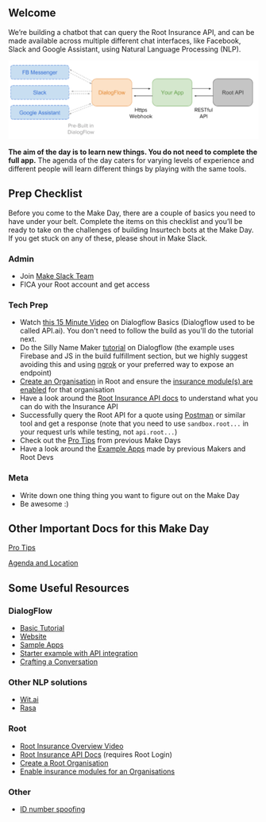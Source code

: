 
## Welcome

We’re building a chatbot that can query the Root Insurance API, and can be made available across multiple different chat interfaces, like Facebook, Slack and Google Assistant, using Natural Language Processing (NLP).

<img src = "/readme_images/components_diagram.png">

<b>The aim of the day is to learn new things. You do not need to complete the full app.</b> The agenda of the day caters for varying levels of experience and different people will learn different things by playing with the same tools.

## Prep Checklist 

Before you come to the Make Day, there are a couple of basics you need to have under your belt. Complete the items on this checklist and you’ll be ready to take on the challenges of building Insurtech bots at the Make Day. If you get stuck on any of these, please shout in Make Slack. 

### Admin
- Join [Make Slack Team](https://join.slack.com/t/offerzen-make/shared_invite/enQtMzA0NzkzODYyNTQ1LTA5OTY4MzI2OWM5NThmODM1MWYyYmJiMThhMWNlMmM1ZTRkZGM0NDBkNTQzYTFkYjY3MTQ4YTljMmYwOWY3ZWY) 
- FICA your Root account and get access 

### Tech Prep
- Watch [this 15 Minute Video](https://www.youtube.com/watch?v=ZvyrvowZ4wQ) on Dialogflow Basics (Dialogflow used to be called API.ai). You don't need to follow the build as you'll do the tutorial next. 
- Do the Silly Name Maker [tutorial](https://developers.google.com/actions/dialogflow/first-app) on Dialogflow (the example uses Firebase and JS in the build fulfillment section, but we highly suggest avoiding this and using [ngrok](https://ngrok.com/) or your preferred way to expose an endpoint)
- [Create an Organisation](http://recordit.co/AySoISRAKM) in Root and ensure the [insurance module(s) are enabled](http://g.recordit.co/XXetTnitPt.gif) for that organisation 
- Have a look around the [Root Insurance API docs](https://app.root.co.za/docs/insurance/api) to understand what you can do with the Insurance API
- Successfully query the Root API for a quote using [Postman](https://www.getpostman.com/) or similar tool and get a response (note that you need to use `sandbox.root...` in your request urls while testing, not `api.root...`) 
- Check out the [Pro Tips](/pro-tips.md) from previous Make Days
- Have a look around the [Example Apps](/example-apps.md) made by previous Makers and Root Devs

### Meta
- Write down one thing thing you want to figure out on the Make Day 
- Be awesome :)

## Other Important Docs for this Make Day
[Pro Tips](pro-tips.md)

[Agenda and Location](make-day-agenda.md)

## Some Useful Resources

### DialogFlow

- [Basic Tutorial](https://developers.google.com/actions/dialogflow/first-app) 
- [Website](https://dialogflow.com/) 
- [Sample Apps](https://dialogflow.com/docs/examples/) 
- [Starter example with API integration](https://dialogflow.com/docs/getting-started/basic-fulfillment-conversation) 
- [Crafting a Conversation](https://developers.google.com/actions/design/walkthrough#write_dialogs) 

### Other NLP solutions

- [Wit.ai](https://wit.ai/) 
- [Rasa](http://rasa.com/) 

### Root

- [Root Insurance Overview Video](https://youtu.be/Du_CNpF_mLU) 
- [Root Insurance API Docs](https://app.root.co.za/docs/insurance/api) (requires Root Login) 
- [Create a Root Organisation](https://s3.amazonaws.com/img0.recordit.co/Rq0ikoafCR.mp4?AWSAccessKeyId=AKIAINSRFOQXTN4DT46A&Expires=1520069298&Signature=Ndmc7UQSH4Jc6m4ZaluoGFfR4wE%3D) 
- [Enable insurance modules for an Organisations](http://g.recordit.co/XXetTnitPt.gif) 

### Other

- [ID number spoofing](https://chris927.github.io/generate-sa-idnumbers/)
